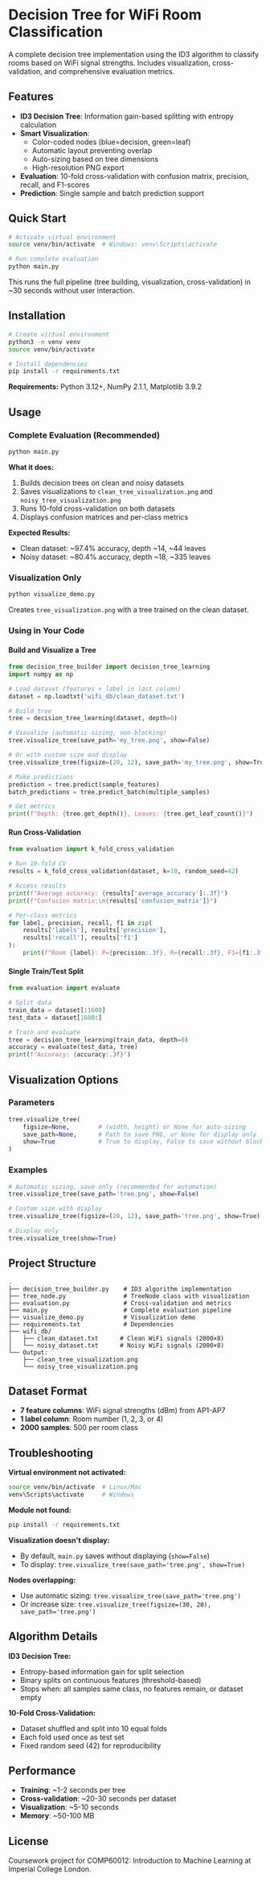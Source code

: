 # Decision Tree for WiFi Room Classification

A complete decision tree implementation using the ID3 algorithm to classify rooms based on WiFi signal strengths. Includes visualization, cross-validation, and comprehensive evaluation metrics.

## Features

- **ID3 Decision Tree**: Information gain-based splitting with entropy calculation
- **Smart Visualization**: 
  - Color-coded nodes (blue=decision, green=leaf)
  - Automatic layout preventing overlap
  - Auto-sizing based on tree dimensions
  - High-resolution PNG export
- **Evaluation**: 10-fold cross-validation with confusion matrix, precision, recall, and F1-scores
- **Prediction**: Single sample and batch prediction support

## Quick Start

```bash
# Activate virtual environment
source venv/bin/activate  # Windows: venv\Scripts\activate

# Run complete evaluation
python main.py
```

This runs the full pipeline (tree building, visualization, cross-validation) in ~30 seconds without user interaction.

## Installation

```bash
# Create virtual environment
python3 -m venv venv
source venv/bin/activate

# Install dependencies
pip install -r requirements.txt
```

**Requirements:** Python 3.12+, NumPy 2.1.1, Matplotlib 3.9.2

## Usage

### Complete Evaluation (Recommended)

```bash
python main.py
```

**What it does:**
1. Builds decision trees on clean and noisy datasets
2. Saves visualizations to `clean_tree_visualization.png` and `noisy_tree_visualization.png`
3. Runs 10-fold cross-validation on both datasets
4. Displays confusion matrices and per-class metrics

**Expected Results:**
- Clean dataset: ~97.4% accuracy, depth ~14, ~44 leaves
- Noisy dataset: ~80.4% accuracy, depth ~18, ~335 leaves

### Visualization Only

```bash
python visualize_demo.py
```

Creates `tree_visualization.png` with a tree trained on the clean dataset.

### Using in Your Code

#### Build and Visualize a Tree

```python
from decision_tree_builder import decision_tree_learning
import numpy as np

# Load dataset (features + label in last column)
dataset = np.loadtxt('wifi_db/clean_dataset.txt')

# Build tree
tree = decision_tree_learning(dataset, depth=0)

# Visualize (automatic sizing, non-blocking)
tree.visualize_tree(save_path='my_tree.png', show=False)

# Or with custom size and display
tree.visualize_tree(figsize=(20, 12), save_path='my_tree.png', show=True)

# Make predictions
prediction = tree.predict(sample_features)
batch_predictions = tree.predict_batch(multiple_samples)

# Get metrics
print(f"Depth: {tree.get_depth()}, Leaves: {tree.get_leaf_count()}")
```

#### Run Cross-Validation

```python
from evaluation import k_fold_cross_validation

# Run 10-fold CV
results = k_fold_cross_validation(dataset, k=10, random_seed=42)

# Access results
print(f"Average accuracy: {results['average_accuracy']:.3f}")
print(f"Confusion matrix:\n{results['confusion_matrix']}")

# Per-class metrics
for label, precision, recall, f1 in zip(
    results['labels'], results['precision'], 
    results['recall'], results['f1']
):
    print(f"Room {label}: P={precision:.3f}, R={recall:.3f}, F1={f1:.3f}")
```

#### Single Train/Test Split

```python
from evaluation import evaluate

# Split data
train_data = dataset[:1600]
test_data = dataset[1600:]

# Train and evaluate
tree = decision_tree_learning(train_data, depth=0)
accuracy = evaluate(test_data, tree)
print(f"Accuracy: {accuracy:.3f}")
```

## Visualization Options

### Parameters

```python
tree.visualize_tree(
    figsize=None,        # (width, height) or None for auto-sizing
    save_path=None,      # Path to save PNG, or None for display only
    show=True            # True to display, False to save without blocking
)
```

### Examples

```python
# Automatic sizing, save only (recommended for automation)
tree.visualize_tree(save_path='tree.png', show=False)

# Custom size with display
tree.visualize_tree(figsize=(20, 12), save_path='tree.png', show=True)

# Display only
tree.visualize_tree(show=True)
```

## Project Structure

```
.
├── decision_tree_builder.py    # ID3 algorithm implementation
├── tree_node.py                # TreeNode class with visualization
├── evaluation.py               # Cross-validation and metrics
├── main.py                     # Complete evaluation pipeline
├── visualize_demo.py           # Visualization demo
├── requirements.txt            # Dependencies
├── wifi_db/
│   ├── clean_dataset.txt      # Clean WiFi signals (2000×8)
│   └── noisy_dataset.txt      # Noisy WiFi signals (2000×8)
└── Output:
    ├── clean_tree_visualization.png
    └── noisy_tree_visualization.png
```

## Dataset Format

- **7 feature columns**: WiFi signal strengths (dBm) from AP1-AP7
- **1 label column**: Room number (1, 2, 3, or 4)
- **2000 samples**: 500 per room class

## Troubleshooting

**Virtual environment not activated:**
```bash
source venv/bin/activate  # Linux/Mac
venv\Scripts\activate     # Windows
```

**Module not found:**
```bash
pip install -r requirements.txt
```

**Visualization doesn't display:**
- By default, `main.py` saves without displaying (`show=False`)
- To display: `tree.visualize_tree(save_path='tree.png', show=True)`

**Nodes overlapping:**
- Use automatic sizing: `tree.visualize_tree(save_path='tree.png')`
- Or increase size: `tree.visualize_tree(figsize=(30, 20), save_path='tree.png')`

## Algorithm Details

**ID3 Decision Tree:**
- Entropy-based information gain for split selection
- Binary splits on continuous features (threshold-based)
- Stops when: all samples same class, no features remain, or dataset empty

**10-Fold Cross-Validation:**
- Dataset shuffled and split into 10 equal folds
- Each fold used once as test set
- Fixed random seed (42) for reproducibility

## Performance

- **Training**: ~1-2 seconds per tree
- **Cross-validation**: ~20-30 seconds per dataset
- **Visualization**: ~5-10 seconds
- **Memory**: ~50-100 MB

## License

Coursework project for COMP60012: Introduction to Machine Learning at Imperial College London.
